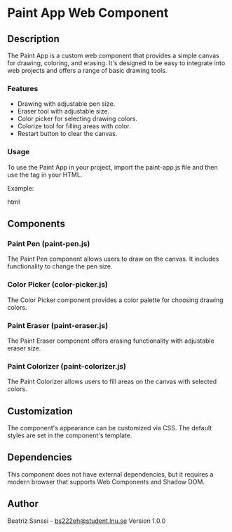 # Paint App Web Component

## Description

The Paint App is a custom web component that provides a simple canvas for drawing, coloring, and erasing. It's designed to be easy to integrate into web projects and offers a range of basic drawing tools.

### Features

- Drawing with adjustable pen size.
- Eraser tool with adjustable size.
- Color picker for selecting drawing colors.
- Colorize tool for filling areas with color.
- Restart button to clear the canvas.

### Usage

To use the Paint App in your project, import the paint-app.js file and then use the
<paint-app></paint-app> tag in your HTML.

Example:

html

<script type="module" src="path/to/paint-app.js"></script>
<paint-app></paint-app>

## Components

### Paint Pen (paint-pen.js)

The Paint Pen component allows users to draw on the canvas. It includes functionality to change the pen size.

### Color Picker (color-picker.js)

The Color Picker component provides a color palette for choosing drawing colors.

### Paint Eraser (paint-eraser.js)

The Paint Eraser component offers erasing functionality with adjustable eraser size.

### Paint Colorizer (paint-colorizer.js)

The Paint Colorizer allows users to fill areas on the canvas with selected colors.

## Customization

The component's appearance can be customized via CSS. The default styles are set in the component's template.

## Dependencies

This component does not have external dependencies, but it requires a modern browser that supports Web Components and Shadow DOM.

## Author

Beatriz Sanssi - <bs222eh@student.lnu.se>
Version 1.0.0

